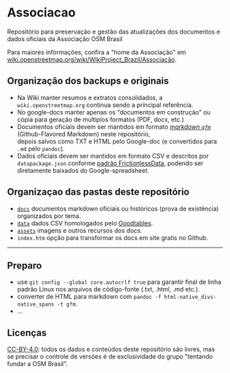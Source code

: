 # Associacao
Repositório para preservação e gestão das atualizações dos documentos e dados oficiais da Associação OSM Brasil

Para maiores informações, confira a "home da Associação" em [wiki.openstreetmap.org/wiki/WikiProject_Brazil/Associação](https://wiki.openstreetmap.org/wiki/WikiProject_Brazil/Associa%C3%A7%C3%A3o).

## Organização dos backups e originais
* Na Wiki manter resumos e extratos consolidados, a `wiki.openstreetmap.org` continua sendo a principal referência.
* No google-docs manter apenas os "documentos em construção" ou cópia para geração de multiplos formatos (PDF, docx, etc.)
* Documentos oficiais devem ser mantidos em formato [*markdown `gfm`*](https://pandoc.org/MANUAL.html) (Github-Flavored Markdown) neste repositório, <br/>depois salvos como TXT e HTML pelo Google-doc (e convertidos para `.md` pelo `pandoc`).  
* Dados oficiais devem ser mantidos em formato CSV e descritos por `datapackage.json` conforme [padrão FrictionlessData](https://frictionlessdata.io/specs/), podendo ser diretamente baixados do Google-spreadsheet.

## Organizaçao das pastas deste repositório

* [`docs`](docs) documentos markdown oficiais ou históricos (prova de existência) organizados por tema.
* [`data`](data) dados CSV homologados pelo [Goodtables](https://goodtables.io).
* [`assets`](data) imagens e outros recursos dos docs.
* `index.htm` opção para transformar os docs em site gratis no Github.

-----------

## Preparo

* use `git config --global core.autocrlf true` para garantir final de linha padrão Linux nos arquivos de código-fonte (.txt, .html, .md etc.).
* converter de HTML para markdown com `pandoc -f html-native_divs-native_spans -t gfm`.
* ...

## Licenças

[CC-BY-4.0](https://creativecommons.org/licenses/by/4.0/deed.pt_BR): todos os dados e conteúdos deste repositório são livres, mas se precisar o controle de versões é de exclusividade do grupo "tentando fundar a OSM Brasil".

